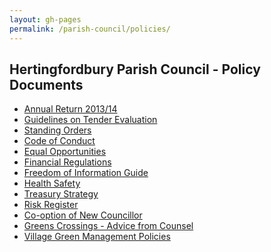 ```yaml
---
layout: gh-pages
permalink: /parish-council/policies/
---
```


<h2>Hertingfordbury Parish Council - Policy Documents</h2>

<div class="panelLeft">
	<ul>
		<li><a href="/council/policy/Annual%20Return%20Approval.pdf">Annual Return 2013/14</a></li>
		<li><a href="/council/policy/Guidelines%20on%20Tender%20Evaluation.pdf">Guidelines on Tender Evaluation</a></li>
		<li><a href="/council/policy/Hertingfordbury%20PC%20Standing%20Orders.pdf">Standing Orders</a></li>
		<li><a href="/council/policy/HPC%20Code%20of%20Conduct.pdf">Code of Conduct</a></li>
		<li><a href="/council/policy/hpc%20equal%20opps%20policy.pdf">Equal Opportunities</a></li>
		<li><a href="/council/policy/HPC%20Financial%20Regs.pdf">Financial Regulations</a></li>
		<li><a href="/council/policy/hpc%20foi%20guide.pdf">Freedom of Information Guide</a></li>
		<li><a href="/council/policy/hpc%20health%20safety%20policy.pdf">Health Safety</a></li>
		<li><a href="/council/policy/Treasury%20Strategy.pdf">Treasury Strategy</a></li>
		<li><a href="/council/policy/HPC%20risk%20register.pdf">Risk Register</a></li>
		<li><a href="/council/policy/HPC%20casual%20vacancy.pdf">Co-option of New Councillor</a></li>
		<li><a href="/council/policy/Greens%20Crossings%20-%20Advice%20from%20Counsel.pdf">Greens Crossings - Advice from Counsel</a></li>
		<li><a href="/council/policy/village-green-management-policies/">Village Green Management Policies</a></li>
	</ul>
</div>
